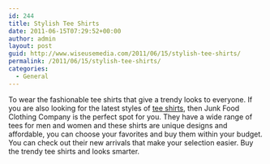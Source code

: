 ```yaml
---
id: 244
title: Stylish Tee Shirts
date: 2011-06-15T07:29:52+00:00
author: admin
layout: post
guid: http://www.wiseusemedia.com/2011/06/15/stylish-tee-shirts/
permalink: /2011/06/15/stylish-tee-shirts/
categories:
  - General
---
```

To wear the fashionable tee shirts that give a trendy looks to everyone. If you are also looking for the latest styles of [tee shirts](http://www.junkfoodclothing.com/), then Junk Food Clothing Company is the perfect spot for you. They have a wide range of tees for men and women and these shirts are unique designs and affordable, you can choose your favorites and buy them within your budget. You can check out their new arrivals that make your selection easier. Buy the trendy tee shirts and looks smarter.